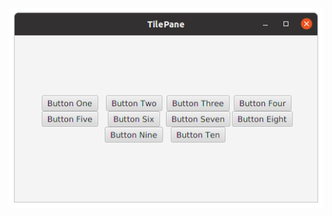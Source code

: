 <p align="center"><img src="TilePane.png"></p>
<script>
<TilePane fx:controller="sample.Controller" xmlns:fx="http://javafx/fxml" alignment="CENTER">
    <Button text="Button One" />
    <Button text="Button Two" />
    <Button text="Button Three" />
    <Button text="Button Four" />
    <Button text="Button Five" />
    <Button text="Button Six" />
    <Button text="Button Seven" />
    <Button text="Button Eight" />
    <Button text="Button Nine" />
    <Button text="Button Ten" />
</TilePane>
</script>
